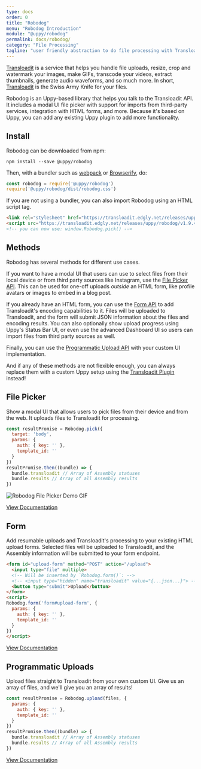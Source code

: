```yaml
---
type: docs
order: 0
title: "Robodog"
menu: "Robodog Introduction"
module: "@uppy/robodog"
permalink: docs/robodog/
category: "File Processing"
tagline: "user friendly abstraction to do file processing with Transloadit"
---
```


[Transloadit][transloadit] is a service that helps you handle file uploads, resize, crop and watermark your images, make GIFs, transcode your videos, extract thumbnails, generate audio waveforms, and so much more. In short, [Transloadit][transloadit] is the Swiss Army Knife for your files.

Robodog is an Uppy-based library that helps you talk to the Transloadit API. It includes a modal UI file picker with support for imports from third-party services, integration with HTML forms, and more. Because it's based on Uppy, you can add any existing Uppy plugin to add more functionality.

## Install

Robodog can be downloaded from npm:

```shell
npm install --save @uppy/robodog
```

Then, with a bundler such as [webpack][webpack] or [Browserify][browserify], do:

```js
const robodog = require('@uppy/robodog')
require('@uppy/robodog/dist/robodog.css')
```

If you are not using a bundler, you can also import Robodog using an HTML script tag.

```html
<link rel="stylesheet" href="https://transloadit.edgly.net/releases/uppy/robodog/v1.9.4/robodog.min.css">
<script src="https://transloadit.edgly.net/releases/uppy/robodog/v1.9.4/robodog.min.js"></script>
<!-- you can now use: window.Robodog.pick() -->
```

## Methods

Robodog has several methods for different use cases.

If you want to have a modal UI that users can use to select files from their local device or from third party sources like Instagram, use the [File Picker API](#File-Picker). This can be used for one-off uploads _outside_ an HTML form, like profile avatars or images to embed in a blog post.

If you already have an HTML form, you can use the [Form API](#Form) to add Transloadit's encoding capabilities to it. Files will be uploaded to Transloadit, and the form will submit JSON information about the files and encoding results. You can also optionally show upload progress using Uppy's Status Bar UI, or even use the advanced Dashboard UI so users can import files from third party sources as well.

Finally, you can use the [Programmatic Upload API](#Programmatic-Uploads) with your custom UI implementation.

And if any of these methods are not flexible enough, you can always replace them with a custom Uppy setup using the [Transloadit Plugin](/docs/transloadit) instead!

## File Picker

Show a modal UI that allows users to pick files from their device and from the web. It uploads files to Transloadit for processing.

```js
const resultPromise = Robodog.pick({
  target: 'body',
  params: {
    auth: { key: '' },
    template_id: ''
  }
})
resultPromise.then((bundle) => {
  bundle.transloadit // Array of Assembly statuses
  bundle.results // Array of all Assembly results
})
```

<img src="/images/temp-robodog-demo.gif" alt="Robodog File Picker Demo GIF">

<a class="MoreButton" href="/docs/robodog/picker">View Documentation</a>

## Form

Add resumable uploads and Transloadit's processing to your existing HTML upload forms. Selected files will be uploaded to Transloadit, and the Assembly information will be submitted to your form endpoint.

```html
<form id="upload-form" method="POST" action="/upload">
  <input type="file" multiple>
  <!-- Will be inserted by `Robodog.form()`: -->
  <!-- <input type="hidden" name="transloadit" value="{...json...}"> -->
  <button type="submit">Upload</button>
</form>
<script>
Robodog.form('form#upload-form', {
  params: {
    auth: { key: '' },
    template_id: ''
  }
})
</script>
```

<a class="MoreButton" href="/docs/robodog/form">View Documentation</a>

## Programmatic Uploads

Upload files straight to Transloadit from your own custom UI. Give us an array of files, and we'll give you an array of results!

```js
const resultPromise = Robodog.upload(files, {
  params: {
    auth: { key: '' },
    template_id: ''
  }
})
resultPromise.then((bundle) => {
  bundle.transloadit // Array of Assembly statuses
  bundle.results // Array of all Assembly results
})
```

<a class="MoreButton" href="/docs/robodog/upload">View Documentation</a>

[transloadit]: https://transloadit.com/
[browserify]: https://browserify.org
[webpack]: https://webpack.js.org
